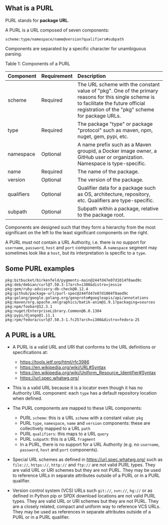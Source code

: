 ## What is a PURL

PURL stands for **package URL**.

A PURL is a URL composed of seven components:

    scheme:type/namespace/name@version?qualifiers#subpath

Components are separated by a specific character for unambiguous parsing.

Table 1: Components of a PURL

| Component  | Requirement | Description|
| ---------- | ----------- |:------------------------------------------------------ |
| scheme     | Required    | The URL scheme with the constant value of "pkg". One of the primary reasons for this single scheme is to facilitate the future official registration of the "pkg" scheme for package URLs. |
| type       | Required    | The package "type" or package "protocol" such as maven, npm, nuget, gem, pypi, etc. |
| namespace  | Optional    | A name prefix such as a Maven groupid, a Docker image owner, a GitHub user or organization. Namespace is type-specific. |
| name       | Required    | The name of the package. |
| version    | Optional    | The version of the package.  |
| qualifiers | Optional    | Qualifier data for a package such as OS, architecture, repository, etc. Qualifiers are type-specific. |
| subpath    | Optional    | Subpath within a package, relative to the package root. |


Components are designed such that they form a hierarchy from the most significant
on the left to the least significant components on the right.


A PURL must not contain a URL Authority, i.e. there is no support for
`username`, `password`, `host` and `port` components. A `namespace` segment may
sometimes look like a `host`, but its interpretation is specific to a `type`.


## Some PURL examples

    pkg:bitbucket/birkenfeld/pygments-main@244fd47e07d1014f0aed9c
    pkg:deb/debian/curl@7.50.3-1?arch=i386&distro=jessie
    pkg:gem/ruby-advisory-db-check@0.12.4
    pkg:github/package-url/purl-spec@244fd47e07d1004f0aed9c
    pkg:golang/google.golang.org/genproto#googleapis/api/annotations
    pkg:maven/org.apache.xmlgraphics/batik-anim@1.9.1?packaging=sources
    pkg:npm/foobar@12.3.1
    pkg:nuget/EnterpriseLibrary.Common@6.0.1304
    pkg:pypi/django@1.11.1
    pkg:rpm/fedora/curl@7.50.3-1.fc25?arch=i386&distro=fedora-25


## A PURL is a URL

- A PURL is a valid URL and URI that conforms to the URL definitions or
  specifications at:

  - https://tools.ietf.org/html/rfc3986
  - https://en.wikipedia.org/wiki/URL#Syntax
  - https://en.wikipedia.org/wiki/Uniform_Resource_Identifier#Syntax
  - https://url.spec.whatwg.org/

- This is a valid URL because it is a locator even though it has no Authority
  URL component: each `type` has a default repository location when defined.

- The PURL components are mapped to these URL components:

  - PURL `scheme`: this is a URL `scheme` with a constant value: `pkg`
  - PURL `type`, `namespace`, `name` and `version` components: these are
    collectively mapped to a URL `path`
  - PURL `qualifiers`: this maps to a URL `query`
  - PURL `subpath`: this is a URL `fragment`
  - In a PURL, there is no support for a URL Authority (e.g. no
    `username`, `password`, `host` and `port` components).

- Special URL schemes as defined in https://url.spec.whatwg.org/ such as
  `file://`, `https://`, `http://` and `ftp://` are not valid PURL types.
  They are valid URL or URI schemes but they are not PURL.
  They may be used to reference URLs in separate attributes outside of a PURL
  or in a PURL qualifier.

- Version control system (VCS) URLs such `git://`, `svn://`, `hg://` or as
  defined in Python pip or SPDX download locations are not valid PURL types.
  They are valid URL or URI schemes but they are not PURL.
  They are a closely related, compact and uniform way to reference VCS URLs.
  They may be used as references in separate attributes outside of a PURL or
  in a PURL qualifier.
